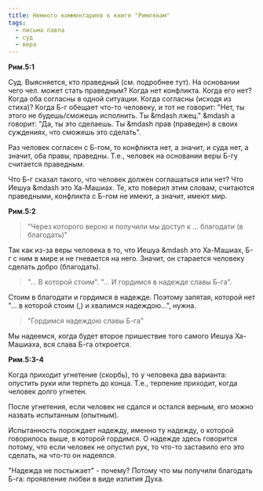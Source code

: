 ```yaml
---
title: Немного комментариев к книге "Римлянам"
tags:
  - письма павла
  - суд
  - вера
---
```


**Рим.5:1**

Суд. Выясняется, кто праведный (см. подробнее тут).
На основании чего чел. может стать праведным? Когда нет конфликта. Когда его нет? Когда оба согласны в одной ситуации. Когда согласны (исходя из стиха)? Когда Б-г обещает что-то человеку, и тот не говорит: "Нет, ты этого не будешь/сможешь исполнить. Ты &mdash лжец." &mdash а говорит: "Да, ты это сделаешь. Ты &mdash прав (праведен) в своих суждениях, что сможешь это сделать".

Раз человек согласен с Б-гом, то конфликта нет, а значит, и суда нет, а значит, оба правы, праведны. Т.е., человек на основании веры Б-гу считается праведным.

Что Б-г сказал такого, что человек должен соглашаться или нет? Что Иешуа &mdash это Ха-Машиах. Те, кто поверил этим словам, считаются праведными, конфликта с Б-гом не имеют, а значит, имеют мир.

**Рим.5:2**

> "Через которого верою и получили мы доступ к ... благодати (в благодать)"

Так как из-за веры человека в то, что Иешуа &mdash это Ха-Машиах, Б-г с ним в мире и не гневается на него. Значит, он старается человеку сделать добро (благодать).

> "... В которой стоим". "... И гордимся в надежде славы Б-га".

Стоим в благодати и гордимся в надежде. Поэтому запятая, которой нет "... в которой стоим (,) и хвалимся надеждою...", нужна.

> "Гордимся надеждою славы Б-га"

Мы надеемся, когда будет второе пришествие того самого Иешуа Ха-Машиаха, вся слава Б-га откроется.

**Рим.5:3-4**

Когда приходит угнетение (скорбь), то у человека два варианта: опустить руки или терпеть до конца. Т.е., терпение приходит, когда человек долго угнетен.

После угнетения, если человек не сдался и остался верным, его можно назвать испытанным (опытным).

Испытанность порождает надежду, именно ту надежду, о которой говорилось выше, в которой гордимся. О надежде здесь говорится потому, что если человек не опустил рук, то что-то заставило его это сделать, на что-то он надеялся.

"Надежда не постыжает" - почему? Потому что мы получили благодать Б-га: проявление любви в виде излития Духа.
